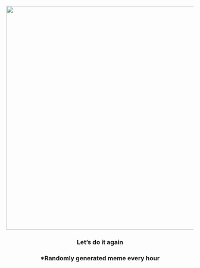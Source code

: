 <p align="center">
        <img src="https://i.redd.it/gd7c6mxcyp491.jpg" width="600" height="600">
        </p>
        <h3 align="center">Let’s do it again</h3>
        <h3 align="center">*Randomly generated meme every hour</h3>
    